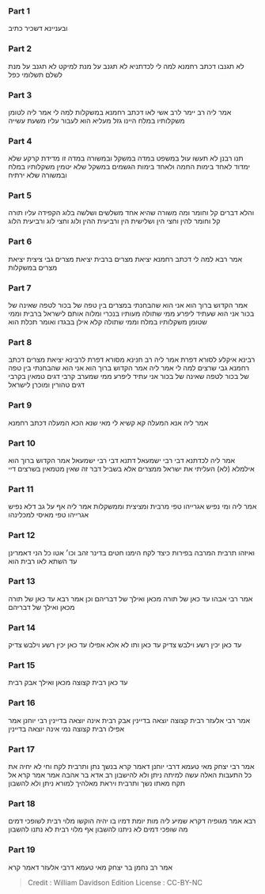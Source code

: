 
### Part 1
ובעניינא דשכיר כתיב 

### Part 2
לא תגנבו דכתב רחמנא למה לי לכדתניא לא תגנב על מנת למיקט לא תגנב על מנת לשלם תשלומי כפל

### Part 3
אמר ליה רב יימר לרב אשי לאו דכתב רחמנא במשקלות למה לי אמר ליה לטומן משקלותיו במלח היינו גזל מעליא הוא לעבור עליו משעת עשייה

### Part 4
תנו רבנן לא תעשו עול במשפט במדה במשקל ובמשורה במדה זו מדידת קרקע שלא ימדוד לאחד בימות החמה ולאחד בימות הגשמים במשקל שלא יטמין משקלותיו במלח ובמשורה שלא ירתיח 

### Part 5
והלא דברים קל וחומר ומה משורה שהיא אחד משלשים ושלשה בלוג הקפידה עליו תורה קל וחומר להין וחצי הין ושלישית הין ורביעית ההין ולוג וחצי לוג ורביעית הלוג

### Part 6
אמר רבא למה לי דכתב רחמנא יציאת מצרים ברבית יציאת מצרים גבי ציצית יציאת מצרים במשקלות 

### Part 7
אמר הקדוש ברוך הוא אני הוא שהבחנתי במצרים בין טפה של בכור לטפה שאינה של בכור אני הוא שעתיד ליפרע ממי שתולה מעותיו בנכרי ומלוה אותם לישראל ברבית וממי שטומן משקלותיו במלח וממי שתולה קלא אילן בבגדו ואומר תכלת הוא 

### Part 8
רבינא איקלע לסורא דפרת אמר ליה רב חנינא מסורא דפרת לרבינא יציאת מצרים דכתב רחמנא גבי שרצים למה לי אמר ליה אמר הקדוש ברוך הוא אני הוא שהבחנתי בין טפה של בכור לטפה שאינה של בכור אני עתיד ליפרע ממי שמערב קרבי דגים טמאין בקרבי דגים טהורין ומוכרן לישראל 

### Part 9
אמר ליה אנא המעלה קא קשיא לי מאי שנא הכא המעלה דכתב רחמנא 

### Part 10
אמר ליה לכדתנא דבי רבי ישמעאל דתנא דבי רבי ישמעאל אמר הקדוש ברוך הוא אילמלא (לא) העליתי את ישראל ממצרים אלא בשביל דבר זה שאין מטמאין בשרצים דיי 

### Part 11
אמר ליה ומי נפיש אגרייהו טפי מרבית ומציצית וממשקלות אמר ליה אף על גב דלא נפיש אגרייהו טפי מאיסי למכלינהו

### Part 12
ואיזהו תרבית המרבה בפירות כיצד לקח הימנו חטים בדינר זהב וכו׳ אטו כל הני דאמרינן עד השתא לאו רבית הוא

### Part 13
אמר רבי אבהו עד כאן של תורה מכאן ואילך של דבריהם וכן אמר רבא עד כאן של תורה מכאן ואילך של דבריהם 

### Part 14
עד כאן יכין רשע וילבש צדיק עד כאן ותו לא אלא אפילו עד כאן יכין רשע וילבש צדיק 

### Part 15
עד כאן רבית קצוצה מכאן ואילך אבק רבית

### Part 16
אמר רבי אלעזר רבית קצוצה יוצאה בדיינין אבק רבית אינה יוצאה בדיינין רבי יוחנן אמר אפילו רבית קצוצה נמי אינה יוצאה בדיינין 

### Part 17
אמר רבי יצחק מאי טעמא דרבי יוחנן דאמר קרא בנשך נתן ותרבית לקח וחי לא יחיה את כל התעבות האלה עשה למיתה ניתן ולא להישבון רב אדא בר אהבה אמר אמר קרא אל תקח מאתו נשך ותרבית ויראת מאלהיך למורא ניתן ולא להשבון

### Part 18
רבא אמר מגופיה דקרא שמיע ליה מות יומת דמיו בו יהיה הוקשו מלוי רבית לשופכי דמים מה שופכי דמים לא ניתנו להשבון אף מלוי רבית לא נתנו להשבון

### Part 19
אמר רב נחמן בר יצחק מאי טעמא דרבי אלעזר דאמר קרא

>Credit : William Davidson Edition
>License : CC-BY-NC